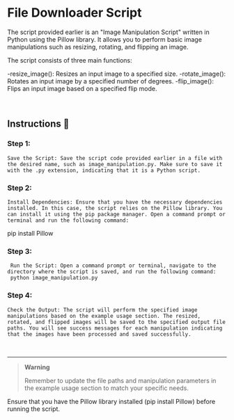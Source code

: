 # File Downloader Script


The script provided earlier is an "Image Manipulation Script" written in Python using the Pillow library. It allows you to perform basic image manipulations such as resizing, rotating, and flipping an image.

The script consists of three main functions:

-resize_image(): Resizes an input image to a specified size.
-rotate_image(): Rotates an input image by a specified number of degrees.
-flip_image(): Flips an input image based on a specified flip mode.

<br>

## Instructions 📝

### Step 1:

	Save the Script: Save the script code provided earlier in a file with the desired name, such as image_manipulation.py. Make sure to save it with the .py extension, indicating that it is a Python script.
### Step 2:

    Install Dependencies: Ensure that you have the necessary dependencies installed. In this case, the script relies on the Pillow library. You can install it using the pip package manager. Open a command prompt or terminal and run the following command:

   pip install Pillow

### Step 3:
     Run the Script: Open a command prompt or terminal, navigate to the directory where the script is saved, and run the following command:
     python image_manipulation.py

### Step 4:

	Check the Output: The script will perform the specified image manipulations based on the example usage section. The resized, rotated, and flipped images will be saved to the specified output file paths. You will see success messages for each manipulation indicating that the images have been processed and saved successfully.


<br>

<hr>

> **Warning** 
> 
>Remember to update the file paths and manipulation parameters in the example usage section to match your specific needs.

Ensure that you have the Pillow library installed (pip install Pillow) before running the script.